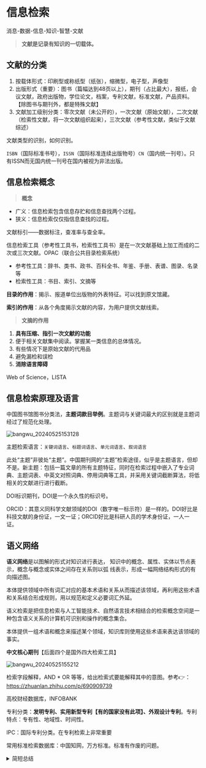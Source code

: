 # 信息检索

消息-数据-信息-知识-智慧-文献

> **文献是记录有知识的一切载体。**

## 文献的分类

1. 按载体形式：印刷型或称纸型（纸张），缩微型，电子型，声像型
2. 出版形式（重要）：图书（篇幅达到48页以上），期刊（占比最大），报纸，会议文献，政府出版物，学位论文，档案，专利文献，标准文献，产品资料。【除图书与期刊外，都是特殊文献】
3. 文献加工级别分类：零次文献（未公开的），一次文献（原始文献），二次文献（检索性文献，将一次文献组织起来），三次文献（参考性文献，类似于文献综述）

文献类型的识别，如何识别。

`ISBN`（国际标准书号），`ISSN`（国际标准连续出版物号）`CN`（国内统一刊号）。只有ISSN而无国内统一刊号在国内被视为非法出版。

## 信息检索概念

> **概念**

- 广义：信息检索包含信息存贮和信息查找两个过程。
- 狭义：信息检索仅仅指信息查找的过程。

文献标引——数据标注，查准率与查全率。

信息检索工具（参考性工具书，检索性工具书）是在一次文献基础上加工而成的二次或三次文献。OPAC（联合公共目录检索系统）

- 参考性工具：辞书、类书、政书、百科全书、年鉴、手册、表谱、图录、名录等
- 检索性工具：书目、索引、文摘等

**目录的作用**：揭示、报道单位出版物的外表特征。可以找到原文馆藏。

**索引的作用**：从各个角度揭示文献的内容，为用户提供文献线索。

> **文摘的作用**

1. **具有压缩、指引一次文献的功能**
2. 便于相关文献集中阅读。掌握某一类信息的总体情况。
3. 有些情况下是原始文献的代用品
4. 避免漏检和误检
5. **消除语言障碍**

Web of Science，LISTA

## 信息检索原理及语言

中国图书馆图书分类法，**主题词款目举例**。主题词与关键词最大的区别就是主题词经过了规范化处理。

![bangwu_20240525153128](https://cdn.bangwu.top/img/bangwu_20240525153128.webp)

主题检索语言：`关键词语言`、`标题词语言`、`单元词语言`、`叙词语言`

此处“主题”非彼处“主题”。中国期刊网的“主题”检索途径，似乎是主题语言，但却不是。新主题：包括一篇文章的所有主题特征，同时在检索过程中嵌入了专业词典、主题词表、中英文对照词典、停用词典等工具，并采用关键词截断算法，将低相关的文献进行进行截断。

DOI标识期刊，DOI是一个永久性的标识号。

ORCID：其意义同科学文献领域的DOI（数字唯一标示符）是一样的。DOI好比是科技文献的身份证，一文一证；ORCID好比是科研人员的学术身份证，一人一证。

## 语义网络

**语义网络**是以图解的形式对知识进行表达， 知识中的概念、属性、实体以节点表示，概念与概念或实体之间存在关系则以弧 线表示，形成一幅网络结构形式的有向描述图。

本体提供领域中所有词汇对应的基本术语和关系从而描述该领域，再利用这些术语和关系结合形成规则，用以规范和定义必要词汇外延。

语义检索是把信息检索与人工智能技术、自然语言技术相结合的检索概念空间是一种包含语义关系的计算机可识别和操作的概念集合。

本体提供一组术语和概念来描述某个领域，知识库则使用这些术语来表达该领域的事实。

**中文核心期刊**【后面四个是国外四大检索工具】

![bangwu_20240525155212](https://cdn.bangwu.top/img/bangwu_20240525155212.webp)

检索字段解释，AND * OR 等等，给出检索式要能解释其中的意图。参考👉：https://zhuanlan.zhihu.com/p/690909739

高校财经数据库，INFOBANK

专利分类：**发明专利、实用新型专利【有的国家没有此项】、外观设计专利**。专利特点：专有性、地域性、时间性。

IPC：国际专利分类。在专利检索上非常重要

常用标准检索数据库：中国知网，万方标准。标准有作废的问题。

<style>
  details {
    cursor: pointer;
    user-select: none;
  }
</style>
<details>
    <summary>简短总结</summary>
将内容分成几个主要部分进行复习：信息的定义、文献类型和特征、信息检索概念及工具、信息检索方法和技术、以及常见的数据库和评价公司信息的方法。

### 1. 信息的定义

**申农**: 信息是能够减少不确定性的任何事物。

**维纳**: 信息是我们在适应外部世界并使这种适应作用于外部世界的过程中，与外部世界交换的内容。

**国标**: 信息是物质存在的一种方式、形式或运动状态，可以减少事件的不确定性。

### 2. 文献的定义和分类

**文献**: 记录有知识的一切载体。

**按载体形式分类**:
- 印刷型（纸型）
- 微缩型
- 机读型（电子型）
- 声像型（视听型）

**按出版形式分类**:
- 图书
- 期刊
- 报纸
- 会议文献
- 标准文献
- 专利文献
- 政府出版物
- 学位论文
- 档案
- 产品资料

**按文献加工级别分类**:
- **零次文献**: 未经公开发表或交流的文献（实验记录、文章草稿、笔记等）。
- **一次文献**: 原始文献，包含研究或研制成果（期刊论文、专利说明书、会议论文等）。
- **二次文献**: 检索性文献，浓缩和组织一次文献（书目、文摘、索引等）。
- **三次文献**: 参考性文献，综合一、二次文献的研究成果（综述、专题述评、数据手册等）。

### 3. 信息检索的概念

**广义信息检索**: 包含信息存储和信息查找两个过程。

**狭义信息检索**: 仅指信息查找的过程。

**信息检索类型**:
- **强相关检索**: 强调检索的准确性。
- **弱相关检索**: 强调检索的全面性。

### 4. 信息检索工具

**文献检索工具**: 基于特定需要，汇编知识材料，便于查找数据和文献线索。

**参考性工具书**: 辞书、百科全书、年鉴等。

**检索性工具书**: 书目、索引、文摘等。

### 5. 信息检索方法和技术

**追溯法**: 从已有文献的参考文献入手，不断扩展检索线索。

**工具法**: 利用文摘、题录或索引等检索工具。包括顺查法、倒查法和抽查法。

**布尔逻辑检索**: 使用布尔逻辑表达式（and、or、not）进行检索。

**截词检索**: 使用截词符号（*、？、$）进行部分词检索。

**位置运算检索**: 表示检索词间的位置关系。

**限定检索**: 利用字段代码限制检索词的出现范围。

### 6. 常见的数据库

**中文期刊数据库**:
- 中国学术期刊全文数据库
- 维普中文期刊数据库
- 万方数字化期刊
- 龙源期刊网

**国外数据库**:
- Web of Science
- IEEE
- EBSCO

### 7. 评价公司信息的方法

**公司公众影响力**:
- **媒体报道和社交媒体分析**: 查看公司新闻报道和社交媒体讨论。
- **公司年报和公告**: 查看公司的年报和财务报表。
- **第三方评估和排名**: 参考第三方机构的评估和排名（如财富杂志的“世界500强”）。
- **公众舆情监测工具**: 使用舆情监测工具（如新浪舆情通）。

**企业征信检索**:
- **国家企业信用信息公示系统**
- **企查查**

**商标查询**:
- **国家知识产权局商标局**

**专利信息**:
- **国家知识产权局专利检索系统**
- **智慧芽**
- **innojoy**

</details>